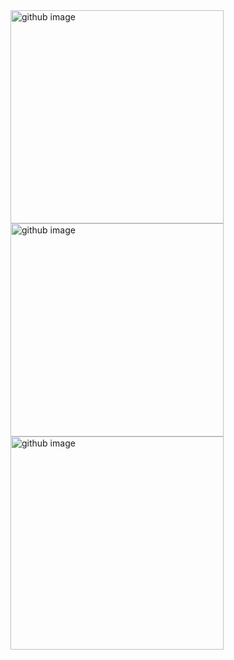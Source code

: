 <div>
<img width="341" alt="github image" src="https://alapanerao.files.wordpress.com/2020/05/ss1.png">
<img width="341" alt="github image" src="https://alapanerao.files.wordpress.com/2020/05/ss2.png">
<img width="341" alt="github image" src="https://alapanerao.files.wordpress.com/2020/05/ss3.png">
<div>
